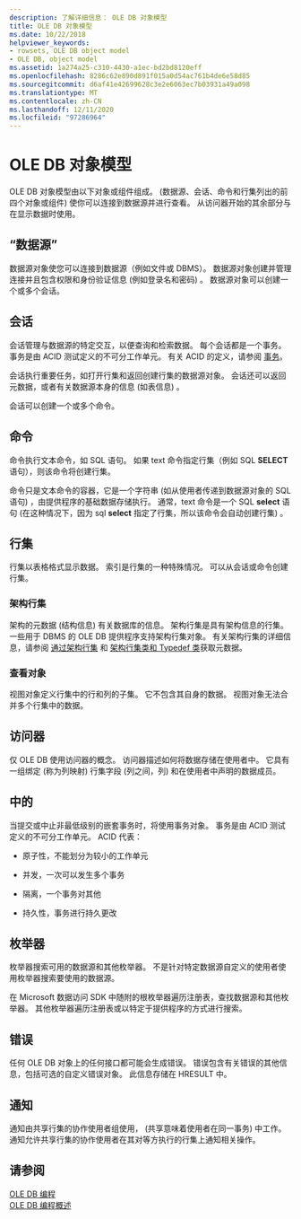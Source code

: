 ```yaml
---
description: 了解详细信息： OLE DB 对象模型
title: OLE DB 对象模型
ms.date: 10/22/2018
helpviewer_keywords:
- rowsets, OLE DB object model
- OLE DB, object model
ms.assetid: 1a274a25-c310-4430-a1ec-bd2bd8120eff
ms.openlocfilehash: 8286c62e890d891f015a0d54ac761b4de6e58d85
ms.sourcegitcommit: d6af41e42699628c3e2e6063ec7b03931a49a098
ms.translationtype: MT
ms.contentlocale: zh-CN
ms.lasthandoff: 12/11/2020
ms.locfileid: "97286964"
---
```

# <a name="ole-db-object-model"></a>OLE DB 对象模型

OLE DB 对象模型由以下对象或组件组成。  (数据源、会话、命令和行集列出的前四个对象或组件) 使你可以连接到数据源并进行查看。 从访问器开始的其余部分与在显示数据时使用。

## <a name="data-sources"></a>“数据源”

数据源对象使您可以连接到数据源（例如文件或 DBMS）。 数据源对象创建并管理连接并且包含权限和身份验证信息 (例如登录名和密码) 。 数据源对象可以创建一个或多个会话。

## <a name="sessions"></a>会话

会话管理与数据源的特定交互，以便查询和检索数据。 每个会话都是一个事务。 事务是由 ACID 测试定义的不可分工作单元。 有关 ACID 的定义，请参阅 [事务](#vcconoledbcomponents_transactions)。

会话执行重要任务，如打开行集和返回创建行集的数据源对象。 会话还可以返回元数据，或者有关数据源本身的信息 (如表信息) 。

会话可以创建一个或多个命令。

## <a name="commands"></a>命令

命令执行文本命令，如 SQL 语句。 如果 text 命令指定行集（例如 SQL **SELECT** 语句），则该命令将创建行集。

命令只是文本命令的容器，它是一个字符串 (如从使用者传递到数据源对象的 SQL 语句) ，由提供程序的基础数据存储执行。 通常，text 命令是一个 SQL **select** 语句 (在这种情况下，因为 sql **select** 指定了行集，所以该命令会自动创建行集) 。

## <a name="rowsets"></a>行集

行集以表格格式显示数据。 索引是行集的一种特殊情况。 可以从会话或命令创建行集。

### <a name="schema-rowsets"></a>架构行集

架构的元数据 (结构信息) 有关数据库的信息。 架构行集是具有架构信息的行集。 一些用于 DBMS 的 OLE DB 提供程序支持架构行集对象。 有关架构行集的详细信息，请参阅 [通过架构行集](../../data/oledb/obtaining-metadata-with-schema-rowsets.md) 和 [架构行集类和 Typedef 类](../../data/oledb/schema-rowset-classes-and-typedef-classes.md)获取元数据。

### <a name="view-objects"></a>查看对象

视图对象定义行集中的行和列的子集。 它不包含其自身的数据。 视图对象无法合并多个行集中的数据。

## <a name="accessors"></a>访问器

仅 OLE DB 使用访问器的概念。 访问器描述如何将数据存储在使用者中。 它具有一组绑定 (称为列映射) 行集字段 (列之间，列) 和在使用者中声明的数据成员。

## <a name="transactions"></a><a name="vcconoledbcomponents_transactions"></a> 中的

当提交或中止非最低级别的嵌套事务时，将使用事务对象。 事务是由 ACID 测试定义的不可分工作单元。 ACID 代表：

- 原子性，不能划分为较小的工作单元

- 并发，一次可以发生多个事务

- 隔离，一个事务对其他

- 持久性，事务进行持久更改

## <a name="enumerators"></a>枚举器

枚举器搜索可用的数据源和其他枚举器。 不是针对特定数据源自定义的使用者使用枚举器搜索要使用的数据源。

在 Microsoft 数据访问 SDK 中随附的根枚举器遍历注册表，查找数据源和其他枚举器。 其他枚举器遍历注册表或以特定于提供程序的方式进行搜索。

## <a name="errors"></a>错误

任何 OLE DB 对象上的任何接口都可能会生成错误。 错误包含有关错误的其他信息，包括可选的自定义错误对象。 此信息存储在 HRESULT 中。

## <a name="notifications"></a>通知

通知由共享行集的协作使用者组使用， (共享意味着使用者在同一事务) 中工作。 通知允许共享行集的协作使用者在其对等方执行的行集上通知相关操作。

## <a name="see-also"></a>请参阅

[OLE DB 编程](../../data/oledb/ole-db-programming.md)<br/>
[OLE DB 编程概述](../../data/oledb/ole-db-programming-overview.md)
